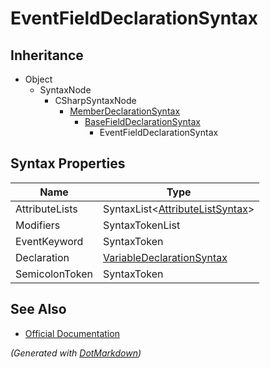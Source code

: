 # EventFieldDeclarationSyntax

## Inheritance

* Object
  * SyntaxNode
    * CSharpSyntaxNode
      * [MemberDeclarationSyntax](MemberDeclarationSyntax.md)
        * [BaseFieldDeclarationSyntax](BaseFieldDeclarationSyntax.md)
          * EventFieldDeclarationSyntax

## Syntax Properties

| Name           | Type                                                       |
| -------------- | ---------------------------------------------------------- |
| AttributeLists | SyntaxList\<[AttributeListSyntax](AttributeListSyntax.md)> |
| Modifiers      | SyntaxTokenList                                            |
| EventKeyword   | SyntaxToken                                                |
| Declaration    | [VariableDeclarationSyntax](VariableDeclarationSyntax.md)  |
| SemicolonToken | SyntaxToken                                                |

## See Also

* [Official Documentation](https://docs.microsoft.com/en-us/dotnet/api/microsoft.codeanalysis.csharp.syntax.eventfielddeclarationsyntax)


*\(Generated with [DotMarkdown](http://github.com/JosefPihrt/DotMarkdown)\)*